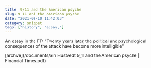 ```yaml
---
title: 9/11 and the American psyche
slug: 9-11-and-the-american-psyche
date: "2021-09-10 11:42:03"
category: snippet
tags: ["history", "essay,"]
---
```


An [essay](https://www.ft.com/content/7e50735e-17a8-4417-9d91-5db0b8ca9eed) in the FT:
"Twenty years later, the political and psychological consequences of the attack
have become more intelligible"

[archive](/documents/Siri Hustvedt 9_11 and the American psyche | Financial Times.pdf)
